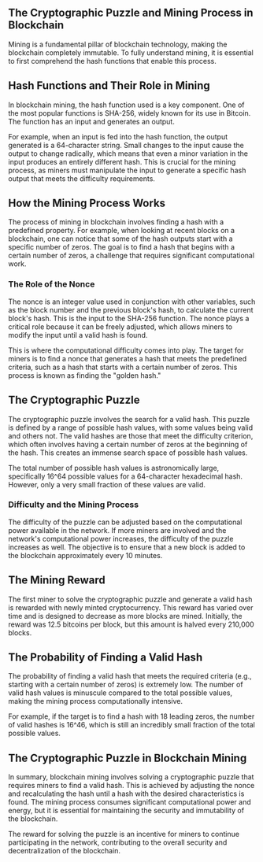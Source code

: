 
## **The Cryptographic Puzzle and Mining Process in Blockchain**

Mining is a fundamental pillar of blockchain technology, making the blockchain completely immutable. To fully understand mining, it is essential to first comprehend the hash functions that enable this process.

## **Hash Functions and Their Role in Mining**

In blockchain mining, the hash function used is a key component. One of the most popular functions is SHA-256, widely known for its use in Bitcoin. The function has an input and generates an output.

For example, when an input is fed into the hash function, the output generated is a 64-character string. Small changes to the input cause the output to change radically, which means that even a minor variation in the input produces an entirely different hash. This is crucial for the mining process, as miners must manipulate the input to generate a specific hash output that meets the difficulty requirements.

## **How the Mining Process Works**

The process of mining in blockchain involves finding a hash with a predefined property. For example, when looking at recent blocks on a blockchain, one can notice that some of the hash outputs start with a specific number of zeros. The goal is to find a hash that begins with a certain number of zeros, a challenge that requires significant computational work.

### **The Role of the Nonce**

The nonce is an integer value used in conjunction with other variables, such as the block number and the previous block's hash, to calculate the current block's hash. This is the input to the SHA-256 function. The nonce plays a critical role because it can be freely adjusted, which allows miners to modify the input until a valid hash is found.

This is where the computational difficulty comes into play. The target for miners is to find a nonce that generates a hash that meets the predefined criteria, such as a hash that starts with a certain number of zeros. This process is known as finding the "golden hash."

## **The Cryptographic Puzzle**

The cryptographic puzzle involves the search for a valid hash. This puzzle is defined by a range of possible hash values, with some values being valid and others not. The valid hashes are those that meet the difficulty criterion, which often involves having a certain number of zeros at the beginning of the hash. This creates an immense search space of possible hash values.

The total number of possible hash values is astronomically large, specifically 16^64 possible values for a 64-character hexadecimal hash. However, only a very small fraction of these values are valid.

### **Difficulty and the Mining Process**

The difficulty of the puzzle can be adjusted based on the computational power available in the network. If more miners are involved and the network's computational power increases, the difficulty of the puzzle increases as well. The objective is to ensure that a new block is added to the blockchain approximately every 10 minutes.

## **The Mining Reward**

The first miner to solve the cryptographic puzzle and generate a valid hash is rewarded with newly minted cryptocurrency. This reward has varied over time and is designed to decrease as more blocks are mined. Initially, the reward was 12.5 bitcoins per block, but this amount is halved every 210,000 blocks.

## **The Probability of Finding a Valid Hash**

The probability of finding a valid hash that meets the required criteria (e.g., starting with a certain number of zeros) is extremely low. The number of valid hash values is minuscule compared to the total possible values, making the mining process computationally intensive.

For example, if the target is to find a hash with 18 leading zeros, the number of valid hashes is 16^46, which is still an incredibly small fraction of the total possible values.

## **The Cryptographic Puzzle in Blockchain Mining**

In summary, blockchain mining involves solving a cryptographic puzzle that requires miners to find a valid hash. This is achieved by adjusting the nonce and recalculating the hash until a hash with the desired characteristics is found. The mining process consumes significant computational power and energy, but it is essential for maintaining the security and immutability of the blockchain.

The reward for solving the puzzle is an incentive for miners to continue participating in the network, contributing to the overall security and decentralization of the blockchain.

